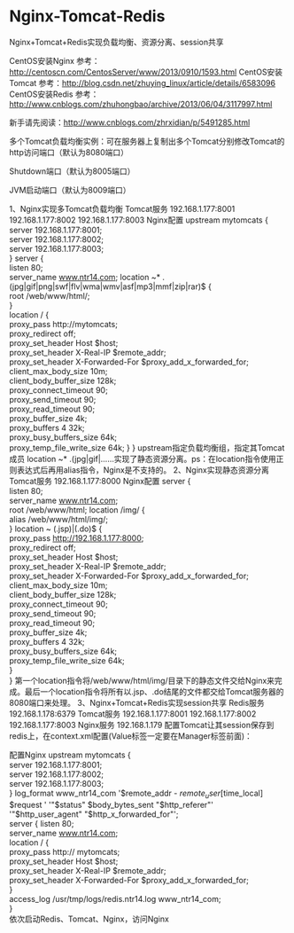 # Nginx-Tomcat-Redis
Nginx+Tomcat+Redis实现负载均衡、资源分离、session共享


CentOS安装Nginx
参考：http://centoscn.com/CentosServer/www/2013/0910/1593.html
CentOS安装Tomcat
参考：http://blog.csdn.net/zhuying_linux/article/details/6583096
CentOS安装Redis
参考：http://www.cnblogs.com/zhuhongbao/archive/2013/06/04/3117997.html


新手请先阅读：http://www.cnblogs.com/zhrxidian/p/5491285.html



多个Tomcat负载均衡实例：可在服务器上复制出多个Tomcat分别修改Tomcat的
http访问端口（默认为8080端口）
 
Shutdown端口（默认为8005端口）
 
JVM启动端口（默认为8009端口）
 
1、Nginx实现多Tomcat负载均衡
Tomcat服务
192.168.1.177:8001
192.168.1.177:8002
192.168.1.177:8003
Nginx配置
upstream mytomcats {  
server 192.168.1.177:8001;  
server 192.168.1.177:8002;  
server 192.168.1.177:8003;  
}
server {  
listen 80;  
server_name www.ntr14.com; 
location ~* \.(jpg|gif|png|swf|flv|wma|wmv|asf|mp3|mmf|zip|rar)$ {  
        root /web/www/html/;  
}  
location / {  
        proxy_pass http://mytomcats;  
        proxy_redirect off;  
        proxy_set_header Host $host;  
        proxy_set_header X-Real-IP $remote_addr;  
        proxy_set_header X-Forwarded-For $proxy_add_x_forwarded_for;  
        client_max_body_size 10m;  
        client_body_buffer_size 128k;  
        proxy_connect_timeout 90;  
        proxy_send_timeout 90;  
        proxy_read_timeout 90;  
        proxy_buffer_size 4k;  
        proxy_buffers 4 32k;  
        proxy_busy_buffers_size 64k;  
        proxy_temp_file_write_size 64k; 
}
}
upstream指定负载均衡组，指定其Tomcat成员
location ~* \.(jpg|gif|……实现了静态资源分离。ps：在location指令使用正则表达式后再用alias指令，Nginx是不支持的。
2、Nginx实现静态资源分离
Tomcat服务
192.168.1.177:8000
Nginx配置
server {  
listen 80;  
server_name www.ntr14.com;  
root /web/www/html; 
location /img/ {  
alias /web/www/html/img/;  
}
location ~ (\.jsp)|(\.do)$ {  
proxy_pass http://192.168.1.177:8000;  
proxy_redirect off;  
        proxy_set_header Host $host;  
        proxy_set_header X-Real-IP $remote_addr;  
        proxy_set_header X-Forwarded-For $proxy_add_x_forwarded_for;  
        client_max_body_size 10m;  
        client_body_buffer_size 128k;  
        proxy_connect_timeout 90;  
proxy_send_timeout 90;  
proxy_read_timeout 90;  
        proxy_buffer_size 4k;  
        proxy_buffers 4 32k;  
        proxy_busy_buffers_size 64k;  
        proxy_temp_file_write_size 64k;  
}   
}
第一个location指令将/web/www/html/img/目录下的静态文件交给Nginx来完成。最后一个location指令将所有以.jsp、.do结尾的文件都交给Tomcat服务器的8080端口来处理。
3、Nginx+Tomcat+Redis实现session共享
Redis服务
192.168.1.178:6379
Tomcat服务
192.168.1.177:8001
192.168.1.177:8002
192.168.1.177:8003
Nginx服务
192.168.1.179
配置Tomcat让其session保存到redis上，在context.xml配置(Value标签一定要在Manager标签前面)：
 
配置Nginx
upstream mytomcats {  
server 192.168.1.177:8001;  
server 192.168.1.177:8002;  
server 192.168.1.177:8003;  
}
log_format www_ntr14_com '$remote_addr - $remote_user [$time_local] $request ' '"$status" $body_bytes_sent "$http_referer"'  '"$http_user_agent" "$http_x_forwarded_for"';  
server {
listen  80;  
server_name www.ntr14.com;   
    location / {  
        proxy_pass http:// mytomcats;  
        proxy_set_header Host $host;  
        proxy_set_header X-Real-IP $remote_addr;  
        proxy_set_header X-Forwarded-For $proxy_add_x_forwarded_for;  
}  
access_log /usr/tmp/logs/redis.ntr14.log www_ntr14_com;  
}  
依次启动Redis、Tomcat、Nginx，访问Nginx

